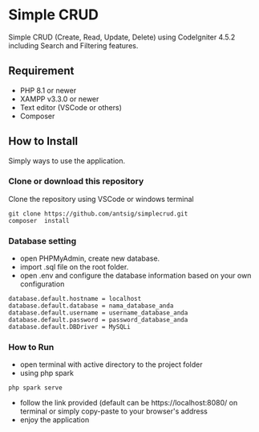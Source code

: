 # Simple CRUD
 Simple CRUD (Create, Read, Update, Delete) using CodeIgniter 4.5.2 including Search and Filtering features.

## Requirement
* PHP 8.1 or newer
* XAMPP v3.3.0 or newer
* Text editor (VSCode or others)
* Composer

## How to Install
Simply ways to use the application.

### Clone or download this repository
Clone the repository using VSCode or windows terminal
```
git clone https://github.com/antsig/simplecrud.git
composer  install
```
### Database setting
* open PHPMyAdmin, create new database.
* import .sql file on the root folder.
* open .env and configure the database information based on your own configuration
```
database.default.hostname = localhost
database.default.database = nama_database_anda
database.default.username = username_database_anda
database.default.password = password_database_anda
database.default.DBDriver = MySQLi
```
### How to Run
* open terminal with active directory to the project folder
* using php spark
 ```
php spark serve
```
* follow the link provided (default can be https://localhost:8080/ on terminal or simply copy-paste to your browser's address
* enjoy the application


